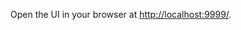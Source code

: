 ---
---
Open the UI in your browser at [http://localhost:9999/](http://localhost:9999/).

<!-- FIXME headless/separate section for accessing the UI, including the port-forward -->
